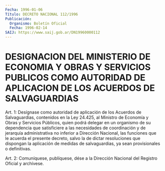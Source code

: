 ```yaml
---
Fecha: 1996-01-06
Título: DECRETO NACIONAL 112/1996
Publicación:
  Organismo: Boletín Oficial
  Fecha: 1996-02-14
SAIJ: https://www.saij.gob.ar/DN19960000112
---
```

# DESIGNACION DEL MINISTERIO DE ECONOMIA Y OBRAS Y SERVICIOS PUBLICOS COMO AUTORIDAD DE APLICACION DE LOS ACUERDOS DE SALVAGUARDIAS

<a id="1"></a>
Art. 1: Desígnase como autoridad de aplicación de los Acuerdos de  Salvaguardias,  contenidos  en  la  Ley  24.425, al Ministro de Economía y Obras y Servicios Públicos, quien podrá  delegar  en  un organismo  de  su dependencia que satisficiere a las necesidades de coordinación y de  jerarquía administrativa no inferior a Dirección Nacional, las funciones  que  le acuerda el presente decreto, salvo la de dictar resoluciones que dispongan la aplicación de medidas de salvaguardias, ya sean provisionales o definitivas.

<a id="2"></a>
Art. 2: Comuníquese, publíquese,  dése a la Dirección Nacional del Registro Oficial y archívese.